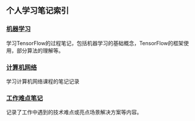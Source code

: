 ## 个人学习笔记索引

### [机器学习](https://tinyworker.github.io/TensorFlow/index) ###
学习TensorFlow的过程笔记，包括机器学习的基础概念，TensorFlow的框架使用，部分算法的理解等。

### [计算机网络](https://tinyworker.github.io/Network/index) ###
学习计算机网络课程的笔记记录

### [工作难点笔记](https://tinyworker.github.io/WorkPoint/index) ###
记录了工作中遇到的技术难点或亮点场景解决方案等内容。
